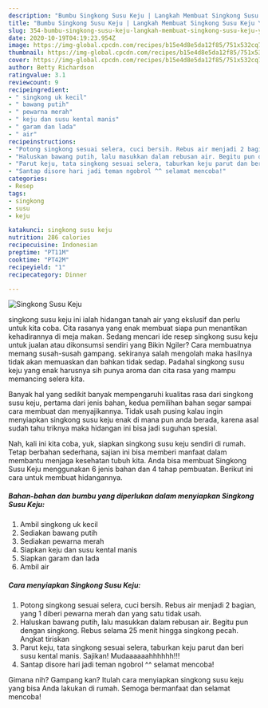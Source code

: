 ```yaml
---
description: "Bumbu Singkong Susu Keju | Langkah Membuat Singkong Susu Keju Yang Menggugah Selera"
title: "Bumbu Singkong Susu Keju | Langkah Membuat Singkong Susu Keju Yang Menggugah Selera"
slug: 354-bumbu-singkong-susu-keju-langkah-membuat-singkong-susu-keju-yang-menggugah-selera
date: 2020-10-19T04:19:23.954Z
image: https://img-global.cpcdn.com/recipes/b15e4d8e5da12f85/751x532cq70/singkong-susu-keju-foto-resep-utama.jpg
thumbnail: https://img-global.cpcdn.com/recipes/b15e4d8e5da12f85/751x532cq70/singkong-susu-keju-foto-resep-utama.jpg
cover: https://img-global.cpcdn.com/recipes/b15e4d8e5da12f85/751x532cq70/singkong-susu-keju-foto-resep-utama.jpg
author: Betty Richardson
ratingvalue: 3.1
reviewcount: 9
recipeingredient:
- " singkong uk kecil"
- " bawang putih"
- " pewarna merah"
- " keju dan susu kental manis"
- " garam dan lada"
- " air"
recipeinstructions:
- "Potong singkong sesuai selera, cuci bersih. Rebus air menjadi 2 bagian, yang 1 diberi pewarna merah dan yang satu tidak usah."
- "Haluskan bawang putih, lalu masukkan dalam rebusan air. Begitu pun dengan singkong. Rebus selama 25 menit hingga singkong pecah. Angkat tiriskan"
- "Parut keju, tata singkong sesuai selera, taburkan keju parut dan beri susu kental manis. Sajikan! Mudaaaaaahhhhhh!!!"
- "Santap disore hari jadi teman ngobrol ^^ selamat mencoba!"
categories:
- Resep
tags:
- singkong
- susu
- keju

katakunci: singkong susu keju 
nutrition: 286 calories
recipecuisine: Indonesian
preptime: "PT11M"
cooktime: "PT42M"
recipeyield: "1"
recipecategory: Dinner

---
```



![Singkong Susu Keju](https://img-global.cpcdn.com/recipes/b15e4d8e5da12f85/751x532cq70/singkong-susu-keju-foto-resep-utama.jpg)


singkong susu keju ini ialah hidangan tanah air yang ekslusif dan perlu untuk kita coba. Cita rasanya yang enak membuat siapa pun menantikan kehadirannya di meja makan.
Sedang mencari ide resep singkong susu keju untuk jualan atau dikonsumsi sendiri yang Bikin Ngiler? Cara membuatnya memang susah-susah gampang. sekiranya salah mengolah maka hasilnya tidak akan memuaskan dan bahkan tidak sedap. Padahal singkong susu keju yang enak harusnya sih punya aroma dan cita rasa yang mampu memancing selera kita.



Banyak hal yang sedikit banyak mempengaruhi kualitas rasa dari singkong susu keju, pertama dari jenis bahan, kedua pemilihan bahan segar sampai cara membuat dan menyajikannya. Tidak usah pusing kalau ingin menyiapkan singkong susu keju enak di mana pun anda berada, karena asal sudah tahu triknya maka hidangan ini bisa jadi suguhan spesial.


Nah, kali ini kita coba, yuk, siapkan singkong susu keju sendiri di rumah. Tetap berbahan sederhana, sajian ini bisa memberi manfaat dalam membantu menjaga kesehatan tubuh kita. Anda bisa membuat Singkong Susu Keju menggunakan 6 jenis bahan dan 4 tahap pembuatan. Berikut ini cara untuk membuat hidangannya.

<!--inarticleads1-->

##### Bahan-bahan dan bumbu yang diperlukan dalam menyiapkan Singkong Susu Keju:

1. Ambil  singkong uk kecil
1. Sediakan  bawang putih
1. Sediakan  pewarna merah
1. Siapkan  keju dan susu kental manis
1. Siapkan  garam dan lada
1. Ambil  air




<!--inarticleads2-->

##### Cara menyiapkan Singkong Susu Keju:

1. Potong singkong sesuai selera, cuci bersih. Rebus air menjadi 2 bagian, yang 1 diberi pewarna merah dan yang satu tidak usah.
1. Haluskan bawang putih, lalu masukkan dalam rebusan air. Begitu pun dengan singkong. Rebus selama 25 menit hingga singkong pecah. Angkat tiriskan
1. Parut keju, tata singkong sesuai selera, taburkan keju parut dan beri susu kental manis. Sajikan! Mudaaaaaahhhhhh!!!
1. Santap disore hari jadi teman ngobrol ^^ selamat mencoba!




Gimana nih? Gampang kan? Itulah cara menyiapkan singkong susu keju yang bisa Anda lakukan di rumah. Semoga bermanfaat dan selamat mencoba!
